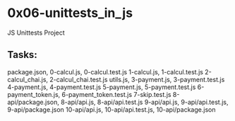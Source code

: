 # 0x06-unittests_in_js

JS Unittests Project

## Tasks:

package.json, 0-calcul.js, 0-calcul.test.js
1-calcul.js, 1-calcul.test.js
2-calcul_chai.js, 2-calcul_chai.test.js
utils.js, 3-payment.js, 3-payment.test.js
4-payment.js, 4-payment.test.js
5-payment.js, 5-payment.test.js
6-payment_token.js, 6-payment_token.test.js
7-skip.test.js
8-api/package.json, 8-api/api.js, 8-api/api.test.js
9-api/api.js, 9-api/api.test.js, 9-api/package.json
10-api/api.js, 10-api/api.test.js, 10-api/package.json
